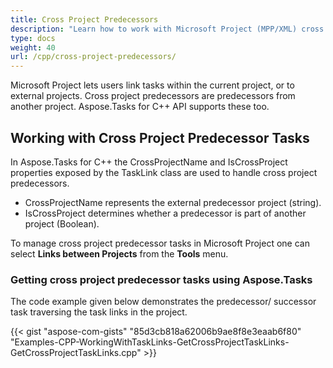 ```yaml
---
title: Cross Project Predecessors
description: "Learn how to work with Microsoft Project (MPP/XML) cross project predecessors using Aspose.Tasks for C++."
type: docs
weight: 40
url: /cpp/cross-project-predecessors/
---
```


Microsoft Project lets users link tasks within the current project, or to external projects. Cross project predecessors are predecessors from another project. Aspose.Tasks for C++ API supports these too.

## **Working with Cross Project Predecessor Tasks**
In Aspose.Tasks for C++ the CrossProjectName and IsCrossProject properties exposed by the TaskLink class are used to handle cross project predecessors.

- CrossProjectName represents the external predecessor project (string).
- IsCrossProject determines whether a predecessor is part of another project (Boolean).

To manage cross project predecessor tasks in Microsoft Project one can select **Links between Projects** from the **Tools** menu.

### **Getting cross project predecessor tasks using Aspose.Tasks**
The code example given below demonstrates the predecessor/ successor task traversing the task links in the project.

{{< gist "aspose-com-gists" "85d3cb818a62006b9ae8f8e3eaab6f80" "Examples-CPP-WorkingWithTaskLinks-GetCrossProjectTaskLinks-GetCrossProjectTaskLinks.cpp" >}}
